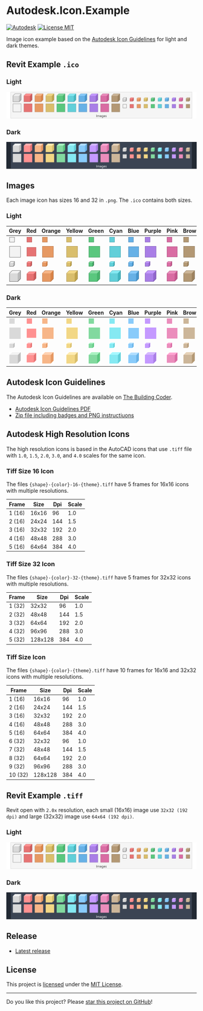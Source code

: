 # Autodesk.Icon.Example

[![Autodesk](https://img.shields.io/badge/Autodesk-black?logo=autodesk&logoColor=white)](../..)
[![License MIT](https://img.shields.io/badge/License-MIT-blue.svg)](LICENSE)

Image icon example based on the [Autodesk Icon Guidelines](#Autodesk-Icon-Guidelines) for light and dark themes.

## Revit Example `.ico`

### Light
[![Images-Ico-Light](assets/Images-Ico-Light.png)](../..)

### Dark
[![Images-Ico-Dark](assets/Images-Ico-Dark.png)](../..)

## Images

Each image icon has sizes 16 and 32 in `.png`. The `.ico` contains both sizes.

### Light
| Grey | Red | Orange | Yellow | Green | Cyan | Blue | Purple | Pink | Brown |
| - | - | - | - | - | - | - | - | - | - |
|![Box-Grey-16-Light](images/Box-Grey-16-Light.png)|![Box-Red-16-Light](images/Box-Red-16-Light.png)|![Box-Orange-16-Light](images/Box-Orange-16-Light.png)|![Box-Yellow-16-Light](images/Box-Yellow-16-Light.png)|![Box-Green-16-Light](images/Box-Green-16-Light.png)|![Box-Cyan-16-Light](images/Box-Cyan-16-Light.png)|![Box-Blue-16-Light](images/Box-Blue-16-Light.png)|![Box-Purple-16-Light](images/Box-Purple-16-Light.png)|![Box-Pink-16-Light](images/Box-Pink-16-Light.png)|![Box-Brown-16-Light](images/Box-Brown-16-Light.png)|
|![Box-Grey-32-Light](images/Box-Grey-32-Light.png)|![Box-Red-32-Light](images/Box-Red-32-Light.png)|![Box-Orange-32-Light](images/Box-Orange-32-Light.png)|![Box-Yellow-32-Light](images/Box-Yellow-32-Light.png)|![Box-Green-32-Light](images/Box-Green-32-Light.png)|![Box-Cyan-32-Light](images/Box-Cyan-32-Light.png)|![Box-Blue-32-Light](images/Box-Blue-32-Light.png)|![Box-Purple-32-Light](images/Box-Purple-32-Light.png)|![Box-Pink-32-Light](images/Box-Pink-32-Light.png)|![Box-Brown-32-Light](images/Box-Brown-32-Light.png)|
|![Cube-Grey-16-Light](images/Cube-Grey-16-Light.png)|![Cube-Red-16-Light](images/Cube-Red-16-Light.png)|![Cube-Orange-16-Light](images/Cube-Orange-16-Light.png)|![Cube-Yellow-16-Light](images/Cube-Yellow-16-Light.png)|![Cube-Green-16-Light](images/Cube-Green-16-Light.png)|![Cube-Cyan-16-Light](images/Cube-Cyan-16-Light.png)|![Cube-Blue-16-Light](images/Cube-Blue-16-Light.png)|![Cube-Purple-16-Light](images/Cube-Purple-16-Light.png)|![Cube-Pink-16-Light](images/Cube-Pink-16-Light.png)|![Cube-Brown-16-Light](images/Cube-Brown-16-Light.png)|
|![Cube-Grey-32-Light](images/Cube-Grey-32-Light.png)|![Cube-Red-32-Light](images/Cube-Red-32-Light.png)|![Cube-Orange-32-Light](images/Cube-Orange-32-Light.png)|![Cube-Yellow-32-Light](images/Cube-Yellow-32-Light.png)|![Cube-Green-32-Light](images/Cube-Green-32-Light.png)|![Cube-Cyan-32-Light](images/Cube-Cyan-32-Light.png)|![Cube-Blue-32-Light](images/Cube-Blue-32-Light.png)|![Cube-Purple-32-Light](images/Cube-Purple-32-Light.png)|![Cube-Pink-32-Light](images/Cube-Pink-32-Light.png)|![Cube-Brown-32-Light](images/Cube-Brown-32-Light.png)|

### Dark
| Grey | Red | Orange | Yellow | Green | Cyan | Blue | Purple | Pink | Brown |
| - | - | - | - | - | - | - | - | - | - |
|![Box-Grey-16-Dark](images/Box-Grey-16-Dark.png)|![Box-Red-16-Dark](images/Box-Red-16-Dark.png)|![Box-Orange-16-Dark](images/Box-Orange-16-Dark.png)|![Box-Yellow-16-Dark](images/Box-Yellow-16-Dark.png)|![Box-Green-16-Dark](images/Box-Green-16-Dark.png)|![Box-Cyan-16-Dark](images/Box-Cyan-16-Dark.png)|![Box-Blue-16-Dark](images/Box-Blue-16-Dark.png)|![Box-Purple-16-Dark](images/Box-Purple-16-Dark.png)|![Box-Pink-16-Dark](images/Box-Pink-16-Dark.png)|![Box-Brown-16-Dark](images/Box-Brown-16-Dark.png)|
|![Box-Grey-32-Dark](images/Box-Grey-32-Dark.png)|![Box-Red-32-Dark](images/Box-Red-32-Dark.png)|![Box-Orange-32-Dark](images/Box-Orange-32-Dark.png)|![Box-Yellow-32-Dark](images/Box-Yellow-32-Dark.png)|![Box-Green-32-Dark](images/Box-Green-32-Dark.png)|![Box-Cyan-32-Dark](images/Box-Cyan-32-Dark.png)|![Box-Blue-32-Dark](images/Box-Blue-32-Dark.png)|![Box-Purple-32-Dark](images/Box-Purple-32-Dark.png)|![Box-Pink-32-Dark](images/Box-Pink-32-Dark.png)|![Box-Brown-32-Dark](images/Box-Brown-32-Dark.png)|
|![Cube-Grey-16-Dark](images/Cube-Grey-16-Dark.png)|![Cube-Red-16-Dark](images/Cube-Red-16-Dark.png)|![Cube-Orange-16-Dark](images/Cube-Orange-16-Dark.png)|![Cube-Yellow-16-Dark](images/Cube-Yellow-16-Dark.png)|![Cube-Green-16-Dark](images/Cube-Green-16-Dark.png)|![Cube-Cyan-16-Dark](images/Cube-Cyan-16-Dark.png)|![Cube-Blue-16-Dark](images/Cube-Blue-16-Dark.png)|![Cube-Purple-16-Dark](images/Cube-Purple-16-Dark.png)|![Cube-Pink-16-Dark](images/Cube-Pink-16-Dark.png)|![Cube-Brown-16-Dark](images/Cube-Brown-16-Dark.png)|
|![Cube-Grey-32-Dark](images/Cube-Grey-32-Dark.png)|![Cube-Red-32-Dark](images/Cube-Red-32-Dark.png)|![Cube-Orange-32-Dark](images/Cube-Orange-32-Dark.png)|![Cube-Yellow-32-Dark](images/Cube-Yellow-32-Dark.png)|![Cube-Green-32-Dark](images/Cube-Green-32-Dark.png)|![Cube-Cyan-32-Dark](images/Cube-Cyan-32-Dark.png)|![Cube-Blue-32-Dark](images/Cube-Blue-32-Dark.png)|![Cube-Purple-32-Dark](images/Cube-Purple-32-Dark.png)|![Cube-Pink-32-Dark](images/Cube-Pink-32-Dark.png)|![Cube-Brown-32-Dark](images/Cube-Brown-32-Dark.png)|


## Autodesk Icon Guidelines

The Autodesk Icon Guidelines are available on [The Building Coder](https://thebuildingcoder.typepad.com/blog/2023/01/dark-theme-possibility-looming.html#2.6).

* [Autodesk Icon Guidelines PDF](https://thebuildingcoder.typepad.com/icon/2023-01-20_icon_design_guidelines.pdf)
* [Zip file including badges and PNG instructiuons](https://thebuildingcoder.typepad.com/icon/2023-01-20_icon_design_guideline.zip)

## Autodesk High Resolution Icons

The high resolution icons is based in the AutoCAD icons that use `.tiff` file with `1.0`, `1.5`, `2.0`, `3.0`, and `4.0` scales for the same icon.

<!--
[![VideoIma1]][Video1]
-->

### Tiff Size 16 Icon

The files `{shape}-{color}-16-{theme}.tiff` have 5 frames for 16x16 icons with multiple resolutions.

| Frame | Size | Dpi | Scale |
| - | - | - | - |
| 1 (16) | 16x16 | 96 | 1.0 |
| 2 (16) | 24x24 | 144 | 1.5 |
| 3 (16) | 32x32 | 192 | 2.0 |
| 4 (16) | 48x48 | 288 | 3.0 |
| 5 (16) | 64x64 | 384 | 4.0 |

### Tiff Size 32 Icon

The files `{shape}-{color}-32-{theme}.tiff` have 5 frames for 32x32 icons with multiple resolutions.

| Frame | Size | Dpi | Scale |
| - | - | - | - |
| 1 (32) | 32x32 | 96 | 1.0 |
| 2 (32) | 48x48 | 144 | 1.5 |
| 3 (32) | 64x64 | 192 | 2.0 |
| 4 (32) | 96x96 | 288 | 3.0 |
| 5 (32) | 128x128 | 384 | 4.0 |

### Tiff Size Icon

The files `{shape}-{color}-{theme}.tiff` have 10 frames for 16x16 and 32x32 icons with multiple resolutions.

| Frame | Size | Dpi | Scale |
| - | - | - | - |
| 1 (16) | 16x16 | 96 | 1.0 |
| 2 (16) | 24x24 | 144 | 1.5 |
| 3 (16) | 32x32 | 192 | 2.0 |
| 4 (16) | 48x48 | 288 | 3.0 |
| 5 (16) | 64x64 | 384 | 4.0 |
| 6 (32) | 32x32 | 96 | 1.0 |
| 7 (32) | 48x48 | 144 | 1.5 |
| 8 (32) | 64x64 | 192 | 2.0 |
| 9 (32) | 96x96 | 288 | 3.0 |
| 10 (32) | 128x128 | 384 | 4.0 |

## Revit Example `.tiff`

Revit open with `2.0x` resolution, each small (16x16) image use `32x32 (192 dpi)` and large (32x32) image use `64x64 (192 dpi)`.

### Light
[![Images-Tiff-Light](assets/Images-Tiff-Light.png)](../..)
### Dark
[![Images-Tiff-Dark](assets/Images-Tiff-Dark.png)](../..)

## Release

* [Latest release](../../releases/latest)

## License

This project is [licensed](LICENSE) under the [MIT License](https://en.wikipedia.org/wiki/MIT_License).

---

Do you like this project? Please [star this project on GitHub](../../stargazers)!

[Video1]: https://youtu.be/Ggtz4-pVVYw
[VideoIma1]: https://img.youtube.com/vi/Ggtz4-pVVYw/mqdefault.jpg